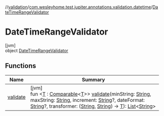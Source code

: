 //[validation](../../../index.md)/[com.wesleyhome.test.jupiter.annotations.validation.datetime](../index.md)/[DateTimeRangeValidator](index.md)

# DateTimeRangeValidator

[jvm]\
object [DateTimeRangeValidator](index.md)

## Functions

| Name | Summary |
|---|---|
| [validate](validate.md) | [jvm]<br>fun &lt;[T](validate.md) : [Comparable](https://kotlinlang.org/api/latest/jvm/stdlib/kotlin/-comparable/index.html)&lt;[T](validate.md)&gt;&gt; [validate](validate.md)(minString: [String](https://kotlinlang.org/api/latest/jvm/stdlib/kotlin/-string/index.html), maxString: [String](https://kotlinlang.org/api/latest/jvm/stdlib/kotlin/-string/index.html), increment: [String](https://kotlinlang.org/api/latest/jvm/stdlib/kotlin/-string/index.html)?, dateFormat: [String](https://kotlinlang.org/api/latest/jvm/stdlib/kotlin/-string/index.html)?, transformer: ([String](https://kotlinlang.org/api/latest/jvm/stdlib/kotlin/-string/index.html), [String](https://kotlinlang.org/api/latest/jvm/stdlib/kotlin/-string/index.html)) -&gt; [T](validate.md)): [List](https://kotlinlang.org/api/latest/jvm/stdlib/kotlin.collections/-list/index.html)&lt;[String](https://kotlinlang.org/api/latest/jvm/stdlib/kotlin/-string/index.html)&gt; |
